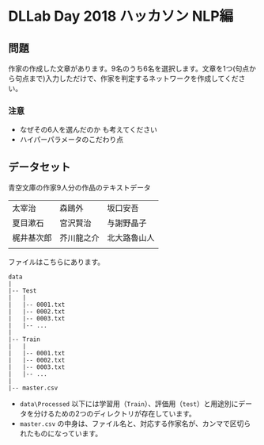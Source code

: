 DLLab Day 2018 ハッカソン NLP編
==============================

## 問題

作家の作成した文章があります。9名のうち6名を選択します。文章を1つ(句点から句点まで)入力しただけで、作家を判定するネットワークを作成してください。

### 注意

- なぜその6人を選んだのか も考えてください
- ハイパーパラメータのこだわり点

## データセット

青空文庫の作家9人分の作品のテキストデータ


|  |  |  |
| :--- | :--- | :--- |
| 太宰治 | 森鴎外 | 坂口安吾 |
| 夏目漱石 | 宮沢賢治 | 与謝野晶子 |
| 梶井基次郎 | 芥川龍之介 | 北大路魯山人 |
|  |  |  |


ファイルはこちらにあります。


```
data
|
|-- Test
|   |
|   |-- 0001.txt
|   |-- 0002.txt
|   |-- 0003.txt
|   |-- ...
|
|-- Train
|   |
|   |-- 0001.txt
|   |-- 0002.txt
|   |-- 0003.txt
|   |-- ...
|
|-- master.csv
```

- `data\Processed` 以下には学習用（`Train`）、評価用（`test`）と用途別にデータを分けるための2つのディレクトリが存在しています。
- `master.csv` の中身は、ファイル名と、対応する作家名が、カンマで区切られたものになっています。


